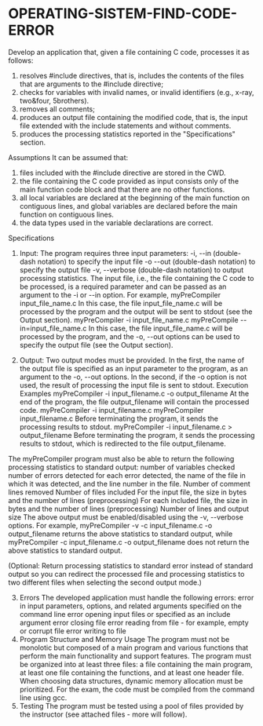 # OPERATING-SISTEM-FIND-CODE-ERROR
Develop an application that, given a file containing C code, processes it as follows:
1) resolves #include directives, that is, includes the contents of the files that are arguments to the #include directive;
2) checks for variables with invalid names, or invalid identifiers (e.g., x-ray, two&four, 5brothers).
3) removes all comments;
4) produces an output file containing the modified code, that is, the input file extended with the include statements and without comments.
5) produces the processing statistics reported in the "Specifications" section.

Assumptions
It can be assumed that:
1) files included with the #include directive are stored in the CWD.
2) the file containing the C code provided as input consists only of the main function code block and that there are no other functions.
3) all local variables are declared at the beginning of the main function on contiguous lines, and global variables are declared before the main function on contiguous lines.
4) the data types used in the variable declarations are correct.

Specifications
1) Input: The program requires three input parameters:
-i, --in (double-dash notation) to specify the input file
-o --out (double-dash notation) to specify the output file
-v, --verbose (double-dash notation) to output processing statistics.
The input file, i.e., the file containing the C code to be processed, is a required parameter and can be passed as an argument to the -i or --in option. For example,
myPreCompiler input_file_name.c
In this case, the file input_file_name.c will be processed by the program and the output will be sent to stdout (see the Output section).
myPreCompiler -i input_file_name.c
myPreCompile --in=input_file_name.c
In this case, the file input_file_name.c will be processed by the program, and the -o, --out options can be used to specify the output file (see the Output section).

2) Output: Two output modes must be provided. In the first, the name of the output file is specified as an input parameter to the program, as an argument to the -o, --out options. In the second, if the -o option is not used, the result of processing the input file is sent to stdout.
Execution Examples
myPreCompiler -i input_filename.c -o output_filename
At the end of the program, the file output_filename will contain the processed code.
myPreCompiler -i input_filename.c
myPreCompiler input_filename.c
Before terminating the program, it sends the processing results to stdout.
myPreCompiler -i input_filename.c > output_filename
Before terminating the program, it sends the processing results to stdout, which is redirected to the file output_filename.

The myPreCompiler program must also be able to return the following processing statistics to standard output:
number of variables checked
number of errors detected
for each error detected, the name of the file in which it was detected, and the line number in the file.
Number of comment lines removed
Number of files included
For the input file, the size in bytes and the number of lines (preprocessing)
For each included file, the size in bytes and the number of lines (preprocessing)
Number of lines and output size
The above output must be enabled/disabled using the -v, --verbose options. For example,
myPreCompiler -v -c input_filename.c -o output_filename
returns the above statistics to standard output, while
myPreCompiler -c input_filename.c -o output_filename
does not return the above statistics to standard output.

(Optional: Return processing statistics to standard error instead of standard output so you can redirect the processed file and processing statistics to two different files when selecting the second output mode.)

3) Errors
The developed application must handle the following errors:
error in input parameters, options, and related arguments specified on the command line
error opening input files or specified as an include argument
error closing file
error reading from file - for example, empty or corrupt file
error writing to file
4) Program Structure and Memory Usage
The program must not be monolotic but composed of a main program and various functions that perform the main functionality and support features.
The program must be organized into at least three files: a file containing the main program, at least one file containing the functions, and at least one header file.
When choosing data structures, dynamic memory allocation must be prioritized.
For the exam, the code must be compiled from the command line using gcc.
5) Testing
The program must be tested using
a pool of files provided by the instructor (see attached files - more will follow).
